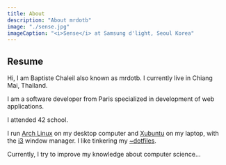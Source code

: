 ```yaml
---
title: About
description: "About mrdotb"
image: "./sense.jpg"
imageCaption: "<i>Sense</i> at Samsung d'light, Seoul Korea"
---
```


## Resume

Hi, I am Baptiste Chaleil also known as mrdotb. I currently live in Chiang Mai, Thailand.

I am a software developer from Paris specialized in development of web applications.

I attended 42 school.

I run [Arch Linux](https://www.archlinux.org/) on my desktop computer and [Xubuntu](https://xubuntu.org/) on my laptop, with the [i3](https://i3wm.org/) window manager. I like tinkering my [~dotfiles](https://github.com/mrdotb/rice).

Currently, I try to improve my knowledge about computer science...
